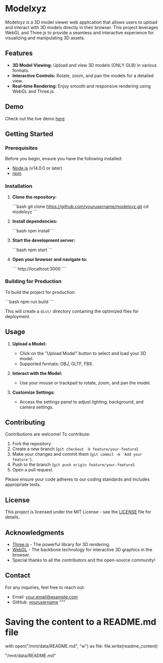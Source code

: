 
# Modelxyz

Modelxyz is a 3D model viewer web application that allows users to upload and interact with 3D models directly in their browser. This project leverages WebGL and Three.js to provide a seamless and interactive experience for visualizing and manipulating 3D assets.

## Features

- **3D Model Viewing:** Upload and view 3D models (ONLY GLB) in various formats.
- **Interactive Controls:** Rotate, zoom, and pan the models for a detailed view.
- **Real-time Rendering:** Enjoy smooth and responsive rendering using WebGL and Three.js.

## Demo

Check out the live demo [here](modelxyz.vercel.app)

## Getting Started

### Prerequisites

Before you begin, ensure you have the following installed:

- [Node.js](https://nodejs.org/) (v14.0.0 or later)
- [npm](https://www.npmjs.com/)

### Installation

1. **Clone the repository:**

   \`\`\`bash
   git clone https://github.com/yourusername/modelxyz.git
   cd modelxyz
   \`\`\`

2. **Install dependencies:**

   \`\`\`bash
   npm install
   \`\`\`

3. **Start the development server:**

   \`\`\`bash
   npm start
   \`\`\`

4. **Open your browser and navigate to:**

   \`\`\`
   http://localhost:3000
   \`\`\`

### Building for Production

To build the project for production:

\`\`\`bash
npm run build
\`\`\`

This will create a `dist/` directory containing the optimized files for deployment.

## Usage

1. **Upload a Model:**
   - Click on the "Upload Model" button to select and load your 3D model.
   - Supported formats: OBJ, GLTF, FBX.

2. **Interact with the Model:**
   - Use your mouse or trackpad to rotate, zoom, and pan the model.

3. **Customize Settings:**
   - Access the settings panel to adjust lighting, background, and camera settings.

## Contributing

Contributions are welcome! To contribute:

1. Fork the repository.
2. Create a new branch (`git checkout -b feature/your-feature`).
3. Make your changes and commit them (`git commit -m 'Add your feature'`).
4. Push to the branch (`git push origin feature/your-feature`).
5. Open a pull request.

Please ensure your code adheres to our coding standards and includes appropriate tests.

## License

This project is licensed under the MIT License - see the [LICENSE](LICENSE) file for details.

## Acknowledgments

- [Three.js](https://threejs.org/) - The powerful library for 3D rendering.
- [WebGL](https://get.webgl.org/) - The backbone technology for interactive 3D graphics in the browser.
- Special thanks to all the contributors and the open-source community!

## Contact

For any inquiries, feel free to reach out:

- Email: [your.email@example.com](mailto:your.email@example.com)
- GitHub: [yourusername](https://github.com/yourusername)
"""

# Saving the content to a README.md file
with open("/mnt/data/README.md", "w") as file:
    file.write(readme_content)

"/mnt/data/README.md"
